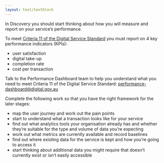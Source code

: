 ```yaml
---
layout: text/textblock
---
```


In Discovery you should start thinking about how you will measure and report on your service’s performance.

To meet [Criteria 11 of the Digital Service Standard](/digital-service-standard/11-measure-performance/) you must report on 4 key performance indicators (KPIs):
- user satisfaction
- digital take-up
- completion rate
- cost per transaction

Talk to the Performance Dashboard team to help you understand what you need to meet Criteria 11 of the Digital Service Standard: <performance-dashboard@digital.gov.au>

Complete the following work so that you have the right framework for the later stages:
- map the user journey and work out the pain points
- start to understand what a transaction looks like for your service
- find out what analytics tools your organisation already has and whether they’re suitable for the type and volume of data you’re expecting
- work out what metrics are currently available and record baselines
- find out where existing data for the service is kept and how you’re going to access it
- start thinking about additional data you might require that doesn’t currently exist or isn’t easily accessible
